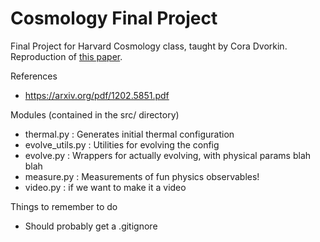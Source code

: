 # Cosmology Final Project

Final Project for Harvard Cosmology class, taught by Cora Dvorkin. Reproduction of [this paper](https://arxiv.org/abs/1906.00967).

References
 - https://arxiv.org/pdf/1202.5851.pdf

Modules (contained in the src/ directory)
 - thermal.py       : Generates initial thermal configuration
 - evolve_utils.py  : Utilities for evolving the config 
 - evolve.py        : Wrappers for actually evolving, with physical params blah blah
 - measure.py       : Measurements of fun physics observables!
 - video.py         : if we want to make it a video

Things to remember to do
 - Should probably get a .gitignore

